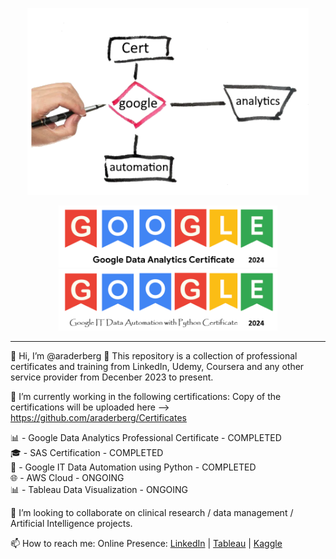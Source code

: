 <p align="center">
  <img src="cert_flow.png" width="450" title="Certificaton Path"></p>
<p align="center"> 
  <img src="https://github.com/araderberg/Certificates/blob/main/google.png" width="350" title="Google Data Analytics Certification-2024">
  <img src="https://github.com/araderberg/Certificates/blob/main/google_auto.png" width="350" title="Google IT Automation with Python Certification-2024">
</p>

------------------------------------------------------------------
👋 Hi, I’m @araderberg
👀 This repository is a collection of professional certificates and training from LinkedIn, Udemy, Coursera and any other service provider from Decenber 2023 to present.

🌱 I’m currently working in the following certifications: Copy of the certifications will be uploaded here --> https://github.com/araderberg/Certificates

📊 - Google Data Analytics Professional Certificate - COMPLETED</br>
🎓 - SAS Certification - COMPLETED</br>
📜 - Google IT Data Automation using Python - COMPLETED</br>
🌐 - AWS Cloud - ONGOING</br>
📊 - Tableau Data Visualization - ONGOING</br>

💞️ I’m looking to collaborate on clinical research / data management / Artificial Intelligence projects.

📫 How to reach me: Online Presence:
[LinkedIn](https://www.linkedin.com/in/aaliyahraderberg/) | [Tableau](https://public.tableau.com/app/profile/aaliyahraderberg/vizzes) | [Kaggle](https://www.kaggle.com/aaliyahraderberg)

